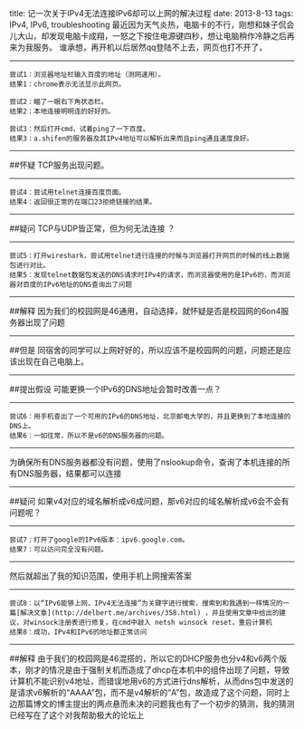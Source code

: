 title: 记一次关于IPv4无法连接IPv6却可以上网的解决过程
date:  2013-8-13
tags:  IPv4, IPv6, troubleshooting
最近因为天气炎热，电脑卡的不行，刚想和妹子侃会儿大山，却发现电脑卡成翔，一怒之下按住电源键四秒，想让电脑稍作冷静之后再来为我服务。
谁承想，再开机以后居然qq登陆不上去，网页也打不开了，
***
    尝试1：浏览器地址栏输入百度的地址（测网速用）。
    结果1：chrome表示无法显示此网页。

    尝试2：瞄了一眼右下角状态栏。
    结果2：本地连接明明连的好好的。

    尝试3：然后打开cmd，试着ping了一下百度。
    结果3：a.shifen的服务器及其IPv4地址可以解析出来而且ping通且速度良好。
***
##怀疑
    TCP服务出现问题。
***
    尝试4：尝试用telnet连接百度页面。
    结果4：返回很正常的在端口23拒绝链接的结果。
***
##疑问
    TCP与UDP皆正常，但为何无法连接 ？
***
    尝试5：打开wireshark，尝试用telnet进行连接的时候与浏览器打开网页的时候的线上数据包进行对比。
    结果5：发现telnet数据包发送的DNS请求时IPv4的请求，而浏览器使用的是IPv6的，而浏览器对百度的IPv6地址的DNS查询出了问题
***
##解释
    因为我们的校园网是46通用，自动选择，就怀疑是否是校园网的6on4服务器出现了问题
***
##但是
    同宿舍的同学可以上网好好的，所以应该不是校园网的问题，问题还是应该出现在自己电脑上。
***
##提出假设
    可能更换一个IPv6的DNS地址会暂时改善一点？
***
    尝试6：用手机查出了一个可用的IPv6的DNS地址，北京邮电大学的，并且更换到了本地连接的DNS上。
    结果6：一如往常，所以不是v6的DNS服务器的问题。 
***
为确保所有DNS服务器都没有问题，使用了nslookup命令，查询了本机连接的所有DNS服务器，结果都可以连接
***
##疑问
    如果v4对应的域名解析成v6成问题，那v6对应的域名解析成v6会不会有问题呢？
***
    尝试7：打开了google的IPv6版本：ipv6.google.com。
    结果7：可以访问完全没有问题。
***
然后就超出了我的知识范围，使用手机上网搜索答案 
***
    尝试8：以“IPv6能够上网，IPv4无法连接”为关键字进行搜索，搜索到和我遇到一样情况的一篇[解决文章](http://delbert.me/archives/358.html) ，并且使用文章中给出的建议，对winsock注册表进行修复，在cmd中敲入 netsh winsock reset，重启计算机
    结果8：成功，IPv4和IPv6的地址都正常访问
***
##解释
    由于我们的校园网是46混搭的，所以它的DHCP服务也分v4和v6两个版本，刚才的情况是由于强制关机而造成了dhcp在本机中的组件出现了问题，导致计算机不能识别v4地址，而错误地用v6的方式进行dns解析，从而dns包中发送的是请求v6解析的“AAAA”包，而不是v4解析的“A”包，故造成了这个问题，同时上边那篇博文的博主提出的两点悬而未决的问题我也有了一个初步的猜测，我的猜测已经写在了这个对我帮助极大的论坛上 
